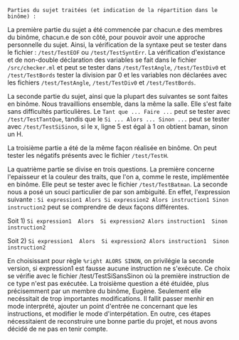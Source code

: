    Parties du sujet traitées (et indication de la répartition dans le binôme) :

La première partie du sujet a été commencée par chacun.e des membres du binôme, chacun.e de son côté, pour pouvoir avoir une approche personnelle du sujet. Ainsi, la vérification de la syntaxe peut se tester dans le fichier : `/test/TestEOF` ou `/test/TestSyntErr`.
La vérification d'existance et de non-double déclaration des variables se fait dans le fichier `/src/checker.ml` et  peut se tester dans `/test/TestAngle`, `/test/TestDiv0` et `/test/TestBords` tester la division par 0 et les variables non déclarées avec les fichiers `/test/TestAngle`, `/test/TestDiv0` et `/test/TestBords`.

La seconde partie du sujet, ainsi que la plupart des suivantes se sont faites en binôme. Nous travaillions ensemble, dans la même la salle. Elle s'est faite sans difficultés particulières. Le `Tant que ... Faire ...` peut se tester avec `/test/TestTantQue`, tandis que le `Si ... Alors ... Sinon ...` peut se tester avec `/test/TestSiSinon`, si le x, ligne 5 est égal à 1 on obtient baman, sinon un H.

La troisième partie a été de la même façon réalisée en binôme. On peut tester les négatifs présents avec le fichier `/test/TestH`.

La quatrième partie se divise en trois questions.
La première concerne l'epaisseur et la couleur des traits, que l'on a, comme le reste, implémentée en binôme. Elle peut se tester avec le fichier `/test/TestBatman`.
La seconde nous a posé un souci particulier de par son ambiguité. En effet, l'expression suivante :
`Si expression1 Alors Si expression2 Alors instruction1 Sinon instruction2` peut se comprendre de deux façons différentes.

Soit 1) `Si expression1 
        Alors 
            Si expression2
            Alors instruction1 
        Sinon instruction2`

Soit 2) `Si expression1 
        Alors 
            Si expression2
            Alors instruction1 
            Sinon instruction2`

En choisissant pour règle `%right ALORS SINON`, on privilégie la seconde version, si expression1 est fausse aucune instruction ne s'exécute.
Ce choix se vérifie avec le fichier /test/TestSiSansSinon où la première instruction de ce type n'est pas exécutée.
La troisième question a été étuidée, plus précisemment par un membre du binôme, Eugène. Seulement elle necéssitait de trop importantes modifications. Il fallit passer menhir en mode interprété, ajouter un point d'entrée ne concernant que les instructions, et modifier le mode d'interpétation. En outre, ces étapes nécessitaient de reconstruire une bonne partie du projet, et nous avons décidé de ne pas en tenir compte.